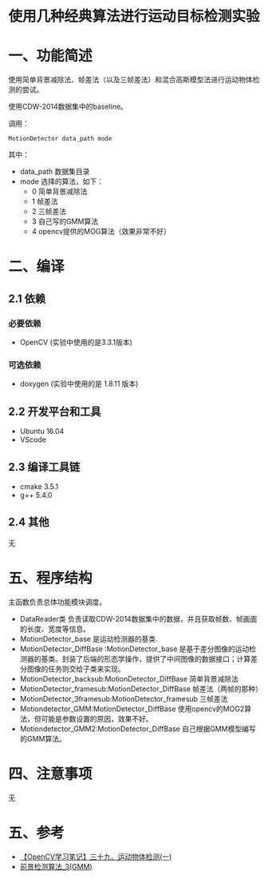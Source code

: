 # 使用几种经典算法进行运动目标检测实验



# 一、功能简述

使用简单背景减除法、帧差法（以及三帧差法）和混合高斯模型法进行运动物体检测的尝试。

使用CDW-2014数据集中的baseline。

调用：

```
MotionDetector data_path mode
```

其中：
- data_path 数据集目录
- mode 选择的算法，如下：
  - 0 简单背景减除法
  - 1 帧差法
  - 2 三帧差法
  - 3 自己写的GMM算法
  - 4 opencv提供的MOG算法（效果非常不好）


# 二、编译

## 2.1 依赖

### 必要依赖

- OpenCV (实验中使用的是3.3.1版本)

### 可选依赖

- doxygen (实验中使用的是 1.8.11 版本)

## 2.2 开发平台和工具

- Ubuntu 16.04
- VScode

## 2.3 编译工具链

- cmake 3.5.1
- g++ 5.4.0

## 2.4 其他

无

# 五、程序结构

主函数负责总体功能模块调度。

- DataReader类
  负责读取CDW-2014数据集中的数据，并且获取帧数、帧画面的长度、宽度等信息。
- MotionDetector_base
  是运动检测器的基类.
- MotionDetector_DiffBase :MotionDetector_base
  是基于差分图像的运动检测器的基类。封装了后端的形态学操作，提供了中间图像的数据接口；计算差分图像的任务则交给子类来实现。
- MotionDetector_backsub:MotionDetector_DiffBase
  简单背景减除法
- MotionDetector_framesub:MotionDetector_DiffBase
  帧差法（两帧的那种）
- MotionDetector_3framesub:MotionDetector_framesub
  三帧差法
- Motiondetector_GMM:MotionDetector_DiffBase
  使用opencv的MOG2算法，但可能是参数设置的原因，效果不好。
- Motiondetector_GMM2:MotionDetector_DiffBase
  自己根据GMM模型编写的GMM算法。


# 四、注意事项

无

# 五、参考


- [【OpenCV学习笔记】三十九、运动物体检测(一)](https://blog.csdn.net/abc8730866/article/details/70170267)
- [前景检测算法_3(GMM)](https://www.cnblogs.com/tornadomeet/archive/2012/06/02/2531565.html)